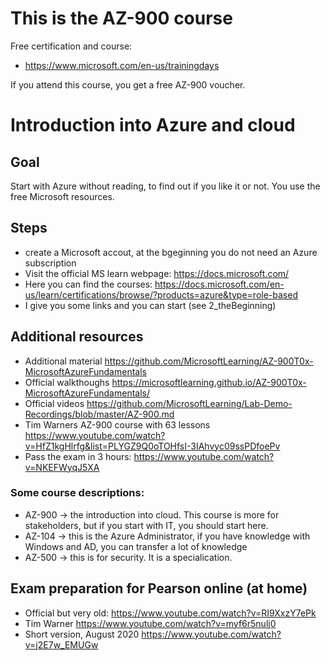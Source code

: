 # This is the AZ-900 course

Free certification and course:
- https://www.microsoft.com/en-us/trainingdays

If you attend this course, you get a free AZ-900 voucher.

# Introduction into Azure and cloud

## Goal

Start with Azure without reading, to find out if you like it or not. You use the free Microsoft resources. 

## Steps

- create a Microsoft accout, at the bgeginning you do not need an Azure subscription
- Visit the official MS learn webpage: https://docs.microsoft.com/
- Here you can find the courses: https://docs.microsoft.com/en-us/learn/certifications/browse/?products=azure&type=role-based
- I give you some links and you can start (see 2_theBeginning)

## Additional resources
- Additional material https://github.com/MicrosoftLearning/AZ-900T0x-MicrosoftAzureFundamentals
- Official walkthoughs https://microsoftlearning.github.io/AZ-900T0x-MicrosoftAzureFundamentals/
- Official videos https://github.com/MicrosoftLearning/Lab-Demo-Recordings/blob/master/AZ-900.md
- Tim Warners AZ-900 course with 63 lessons https://www.youtube.com/watch?v=HfZ1kgHlrfg&list=PLYGZ9Q0oTOHfsI-3IAhvyc09ssPDfoePv
- Pass the exam in 3 hours: https://www.youtube.com/watch?v=NKEFWyqJ5XA


### Some course descriptions:
- AZ-900 -> the introduction into cloud. This course is more for stakeholders, but if you start with IT, you should start here.
- AZ-104 -> this is the Azure Administrator, if you have knowledge with Windows and AD, you can transfer a lot of knowledge
- AZ-500 -> this is for security. It is a specialication.

## Exam preparation for Pearson online (at home)
- Official but very old: https://www.youtube.com/watch?v=RI9XxzY7ePk
- Tim Warner https://www.youtube.com/watch?v=myf6r5nulj0
- Short version, August 2020 https://www.youtube.com/watch?v=j2E7w_EMUGw
